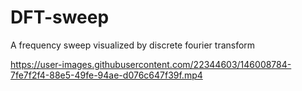 # DFT-sweep
A frequency sweep visualized by discrete fourier transform





https://user-images.githubusercontent.com/22344603/146008784-7fe7f2f4-88e5-49fe-94ae-d076c647f39f.mp4


